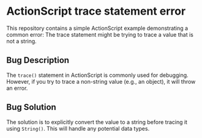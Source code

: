 # ActionScript trace statement error

This repository contains a simple ActionScript example demonstrating a common error:  The trace statement might be trying to trace a value that is not a string. 

## Bug Description

The `trace()` statement in ActionScript is commonly used for debugging. However, if you try to trace a non-string value (e.g., an object), it will throw an error.

## Bug Solution

The solution is to explicitly convert the value to a string before tracing it using `String()`. This will handle any potential data types. 
